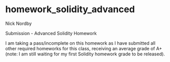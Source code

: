 # homework_solidity_advanced

Nick Nordby

Submission - Advanced Solidity Homework

I am taking a pass/incomplete on this homework as I have submitted all other required homeworks for this class, receiving an average grade of A+ (note: I am still waiting for my first Solidity homework grade to be released). 
